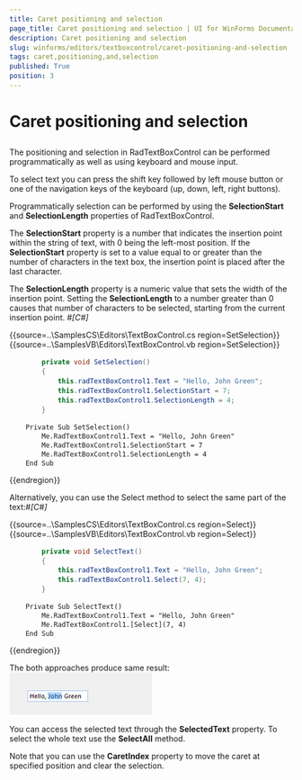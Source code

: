 ```yaml
---
title: Caret positioning and selection
page_title: Caret positioning and selection | UI for WinForms Documentation
description: Caret positioning and selection
slug: winforms/editors/textboxcontrol/caret-positioning-and-selection
tags: caret,positioning,and,selection
published: True
position: 3
---
```


# Caret positioning and selection



## 

The positioning and selection in RadTextBoxControl can be performed programmatically
        	as well as using keyboard and mouse input.
        

To select text you can press the shift key followed by left mouse button or one of the navigation keys of 
			the keyboard (up, down, left, right buttons).
        

Programmatically selection can be performed by using the 
        	__SelectionStart__ and __SelectionLength__ properties of RadTextBoxControl.
        

The __SelectionStart__ property is a number that indicates the 
        	insertion point within the string of text, with 0 being the left-most position. 
        	If the __SelectionStart__ property is set to a value equal to or greater than the number 
        	of characters in the text box, the insertion point is placed after the last character.
        

The __SelectionLength__ property is a numeric value that sets the
        	width of the insertion point. Setting the __SelectionLength__ to a number greater than 0 causes 
        	that number of characters to be selected, starting from the current insertion point.
        #_[C#]_

	



{{source=..\SamplesCS\Editors\TextBoxControl.cs region=SetSelection}} 
{{source=..\SamplesVB\Editors\TextBoxControl.vb region=SetSelection}} 

````C#
        private void SetSelection()
        {
            this.radTextBoxControl1.Text = "Hello, John Green";
            this.radTextBoxControl1.SelectionStart = 7;
            this.radTextBoxControl1.SelectionLength = 4;
        }
````
````VB.NET
    Private Sub SetSelection()
        Me.RadTextBoxControl1.Text = "Hello, John Green"
        Me.RadTextBoxControl1.SelectionStart = 7
        Me.RadTextBoxControl1.SelectionLength = 4
    End Sub
````

{{endregion}} 




Alternatively, you can use the Select method to select the same part of the text:#_[C#]_

	



{{source=..\SamplesCS\Editors\TextBoxControl.cs region=Select}} 
{{source=..\SamplesVB\Editors\TextBoxControl.vb region=Select}} 

````C#
        private void SelectText()
        {
            this.radTextBoxControl1.Text = "Hello, John Green";
            this.radTextBoxControl1.Select(7, 4);
        }
````
````VB.NET
    Private Sub SelectText()
        Me.RadTextBoxControl1.Text = "Hello, John Green"
        Me.RadTextBoxControl1.[Select](7, 4)
    End Sub
````

{{endregion}} 




The both approaches produce same result:![editors-textboxcontrol-caret-positioning-and-selection 001](images/editors-textboxcontrol-caret-positioning-and-selection001.png)

You can access the selected text through the __SelectedText__ property. 
			To select the whole text use the __SelectAll__ method.
		

Note that you can use the __CaretIndex__ property to move the caret at
			specified position and clear the selection.
		
